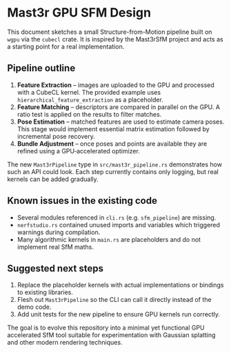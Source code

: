 # Mast3r GPU SFM Design

This document sketches a small Structure-from-Motion pipeline built on
`wgpu` via the `cubecl` crate.  It is inspired by the Mast3rSfM project and
acts as a starting point for a real implementation.

## Pipeline outline

1. **Feature Extraction** – images are uploaded to the GPU and processed with a
   CubeCL kernel.  The provided example uses `hierarchical_feature_extraction` as
   a placeholder.
2. **Feature Matching** – descriptors are compared in parallel on the GPU.  A
   ratio test is applied on the results to filter matches.
3. **Pose Estimation** – matched features are used to estimate camera poses.
   This stage would implement essential matrix estimation followed by
   incremental pose recovery.
4. **Bundle Adjustment** – once poses and points are available they are refined
   using a GPU‐accelerated optimizer.

The new `Mast3rPipeline` type in `src/mast3r_pipeline.rs` demonstrates how such
an API could look.  Each step currently contains only logging, but real kernels
can be added gradually.

## Known issues in the existing code

- Several modules referenced in `cli.rs` (e.g. `sfm_pipeline`) are missing.
- `nerfstudio.rs` contained unused imports and variables which triggered
  warnings during compilation.
- Many algorithmic kernels in `main.rs` are placeholders and do not implement
  real SfM maths.

## Suggested next steps

1. Replace the placeholder kernels with actual implementations or bindings to
   existing libraries.
2. Flesh out `Mast3rPipeline` so the CLI can call it directly instead of the
   demo code.
3. Add unit tests for the new pipeline to ensure GPU kernels run correctly.

The goal is to evolve this repository into a minimal yet functional GPU
accelerated SfM tool suitable for experimentation with Gaussian splatting and
other modern rendering techniques.
